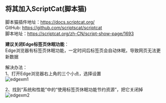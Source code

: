 ## 将其加入ScriptCat(脚本猫)
脚本猫插件地址：https://docs.scriptcat.org/  
GitHub: https://github.com/scriptscat/scriptcat  
脚本地址：https://scriptcat.org/zh-CN/script-show-page/1693  

**建议关闭Edge标签页休眠功能**：  
Edge浏览器有标签页休眠功能，一定时间后标签页会自动休眠，导致网页无法更新数据  

解决办法：  
1、打开Edge浏览器右上角的三个小点，选择设置  
![edgexm1](https://github.com/user-attachments/assets/bb9ace69-95a6-49b2-b133-76fcd845a1de)  

2、找到“系统和性能”中的“使用标签页休眠功能节约资源”，把它关闭掉  
![edgexm2](https://github.com/user-attachments/assets/35ae7c25-238a-4a61-8fda-fde049486113)  
